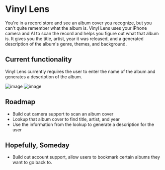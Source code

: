 # Vinyl Lens

You're in a record store and see an album cover you recognize, but you can't quite remember what the album is. Vinyl Lens uses your iPhone camera and AI to scan the record and helps you figure out what that album is. It gives you the title, artist, year it was released, and a generated description of the album's genre, themes, and background.

## Current functionality
Vinyl Lens currently requires the user to enter the name of the album and generates a description of the album.

![image](https://github.com/maxwellpothier/vinyl-lens-ios/assets/70623821/c61b70fe-ec4b-410c-92cc-b0bc9a05f43a)
![image](https://github.com/maxwellpothier/vinyl-lens-ios/assets/70623821/592b8f14-9f50-41a4-a826-916c9bc497d3)


## Roadmap
- Build out camera support to scan an album cover
- Lookup that album cover to find title, artist, and year
- Use the information from the lookup to generate a description for the user

## Hopefully, Someday
- Build out account support, allow users to bookmark certain albums they want to go back to.
